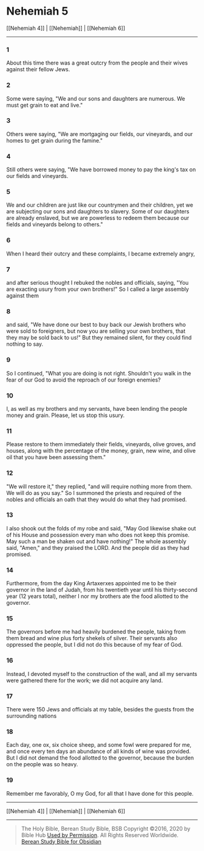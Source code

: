 # Nehemiah 5

[[Nehemiah 4]] | [[Nehemiah]] | [[Nehemiah 6]]

---

### 1
About this time there was a great outcry from the people and their wives against their fellow Jews.

### 2
Some were saying, "We and our sons and daughters are numerous. We must get grain to eat and live."

### 3
Others were saying, "We are mortgaging our fields, our vineyards, and our homes to get grain during the famine."

### 4
Still others were saying, "We have borrowed money to pay the king's tax on our fields and vineyards.

### 5
We and our children are just like our countrymen and their children, yet we are subjecting our sons and daughters to slavery. Some of our daughters are already enslaved, but we are powerless to redeem them because our fields and vineyards belong to others."

### 6
When I heard their outcry and these complaints, I became extremely angry,

### 7
and after serious thought I rebuked the nobles and officials, saying, "You are exacting usury from your own brothers!" So I called a large assembly against them

### 8
and said, "We have done our best to buy back our Jewish brothers who were sold to foreigners, but now you are selling your own brothers, that they may be sold back to us!" But they remained silent, for they could find nothing to say.

### 9
So I continued, "What you are doing is not right. Shouldn't you walk in the fear of our God to avoid the reproach of our foreign enemies?

### 10
I, as well as my brothers and my servants, have been lending the people money and grain. Please, let us stop this usury.

### 11
Please restore to them immediately their fields, vineyards, olive groves, and houses, along with the percentage of the money, grain, new wine, and olive oil that you have been assessing them."

### 12
"We will restore it," they replied, "and will require nothing more from them. We will do as you say." So I summoned the priests and required of the nobles and officials an oath that they would do what they had promised.

### 13
I also shook out the folds of my robe and said, "May God likewise shake out of his House and possession every man who does not keep this promise. May such a man be shaken out and have nothing!" The whole assembly said, "Amen," and they praised the LORD. And the people did as they had promised.

### 14
Furthermore, from the day King Artaxerxes appointed me to be their governor in the land of Judah, from his twentieth year until his thirty-second year (12 years total), neither I nor my brothers ate the food allotted to the governor.

### 15
The governors before me had heavily burdened the people, taking from them bread and wine plus forty shekels of silver. Their servants also oppressed the people, but I did not do this because of my fear of God.

### 16
Instead, I devoted myself to the construction of the wall, and all my servants were gathered there for the work; we did not acquire any land.

### 17
There were 150 Jews and officials at my table, besides the guests from the surrounding nations

### 18
Each day, one ox, six choice sheep, and some fowl were prepared for me, and once every ten days an abundance of all kinds of wine was provided. But I did not demand the food allotted to the governor, because the burden on the people was so heavy.

### 19
Remember me favorably, O my God, for all that I have done for this people.

---

[[Nehemiah 4]] | [[Nehemiah]] | [[Nehemiah 6]]

---

> The Holy Bible, Berean Study Bible, BSB
> Copyright &copy;2016, 2020 by Bible Hub
> [Used by Permission](https://berean.bible/terms.htm). All Rights Reserved Worldwide.
> [Berean Study Bible for Obsidian](https://github.com/gapmiss/berean-study-bible-for-obsidian)

